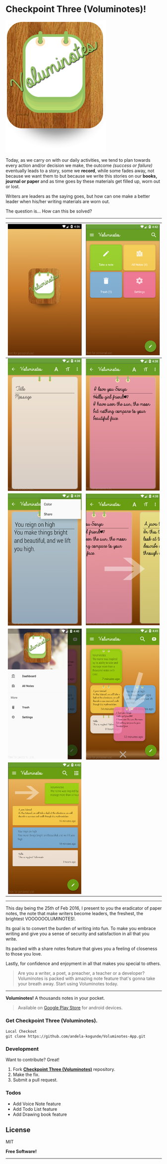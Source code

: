 Checkpoint Three (Voluminotes)!
===================
![Alt text](https://github.com/andela-kogunde/Voluminotes-App/blob/master/app/src/main/res/drawable/logo.png?raw=true "Voluminotes") 


Today, as we carry on with our daily activities, we tend to plan towards every action and/or decision we make, the outcome *(success or failure)* eventually leads to a story, some we **record**, while some fades away, not because we want them to but because we write this stories on our **books, journal or paper** and as time goes by these materials get filled up, worn out or lost.

Writers are leaders as the saying goes, but how can one make a better leader when his/her writing materials are worn out.

The question is... How can this be solved?

-------------

 ![Alt text](https://github.com/andela-kogunde/Voluminotes-App/blob/master/app/src/main/res/drawable/splash_.png?raw=true "Voluminotes")      | ![Alt text](https://github.com/andela-kogunde/Voluminotes-App/blob/master/app/src/main/res/drawable/dashboard_.png?raw=true "Voluminotes")
-------- | ---
![Alt text](https://github.com/andela-kogunde/Voluminotes-App/blob/master/app/src/main/res/drawable/new_note_.png?raw=true "Voluminotes")  | ![Alt text](https://github.com/andela-kogunde/Voluminotes-App/blob/master/app/src/main/res/drawable/edit_note_.png?raw=true "Voluminotes") 
![Alt text](https://github.com/andela-kogunde/Voluminotes-App/blob/master/app/src/main/res/drawable/blue_note_.png?raw=true "Voluminotes")  | ![Alt text](https://github.com/andela-kogunde/Voluminotes-App/blob/master/app/src/main/res/drawable/switch_note.png?raw=true "Voluminotes") 
![Alt text](https://github.com/andela-kogunde/Voluminotes-App/blob/master/app/src/main/res/drawable/drawer_.png?raw=true "Voluminotes")  | ![Alt text](https://github.com/andela-kogunde/Voluminotes-App/blob/master/app/src/main/res/drawable/grid_delete_.png?raw=true "Voluminotes") 
![Alt text](https://github.com/andela-kogunde/Voluminotes-App/blob/master/app/src/main/res/drawable/linear_delete_.png?raw=true "Voluminotes")  | 


----------
This day being the 25th of Feb 2016, I present to you the eradicator of paper notes, the note that make writers become leaders, the freshest, the brightest VOOOOOOLUMINOTES!. 

Its goal is to convert the burden of writing into fun. To make you embrace writing and give you a sense of security and satisfaction in all that you write.

Its packed with a share notes feature that gives you a feeling of closeness to those you love.

Lastly, for confidence and enjoyment in all that makes you special to others.


> Are you a writer, a poet, a preacher, a teacher or a developer? Voluminotes is packed with amazing note feature that's gonna take your breath away. Start using Voluminotes today. 


----------

**Voluminotes!** A thousands notes in your pocket. <i class="icon-smile"></i>

> Available on [<i class="icon-download"></i> Google Play Store](#publish-a-document)  for android devices.


### Get Checkpoint Three (Voluminotes).
```
Local Checkout 
git clone https://github.com/andela-kogunde/Voluminotes-App.git
```


### Development

Want to contribute? Great!

1.  Fork [__Checkpoint Three (Voluminotes)__](https://github.com/andela-kogunde/Voluminotes-App.git) repository.
2.  Make the fix.
3.  Submit a pull request.

### Todos

 - Add Voice Note feature
 - Add Todo List feature
 - Add Drawing book feature

License
----

MIT


**Free Software!**

----------
